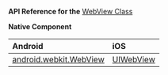 
**API Reference for the** [WebView Class](http://docs.nativescript.org/api-reference/modules/_ui_web_view_.html)

**Native Component**

| Android                | iOS      |
|:-----------------------|:---------|
| [android.webkit.WebView](http://developer.android.com/reference/android/webkit/WebView.html) | [UIWebView](https://developer.apple.com/library/ios/documentation/UIKit/Reference/UIWebView_Class/) | 
